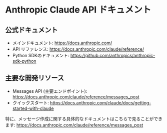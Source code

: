 # Anthropic Claude API ドキュメント

## 公式ドキュメント

- メインドキュメント: https://docs.anthropic.com/
- API リファレンス: https://docs.anthropic.com/claude/reference/
- Python SDKのドキュメント: https://github.com/anthropics/anthropic-sdk-python

## 主要な開発リソース

- Messages API (主要エンドポイント): https://docs.anthropic.com/claude/reference/messages_post
- クイックスタート: https://docs.anthropic.com/claude/docs/getting-started-with-claude

特に、メッセージ作成に関する具体的なドキュメントはこちらで見ることができます:
https://docs.anthropic.com/claude/reference/messages_post
